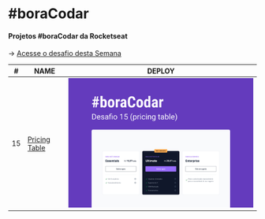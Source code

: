 # #boraCodar

#### Projetos #boraCodar da Rocketseat
-> [Acesse o desafio desta Semana](https://boracodar.dev)

| # | NAME | DEPLOY |
|---|------|---------|
| 15 | [Pricing Table](./15) | [<img width="600px" src="./15/.github/preview.jpg" alt="pricing-table">]()
